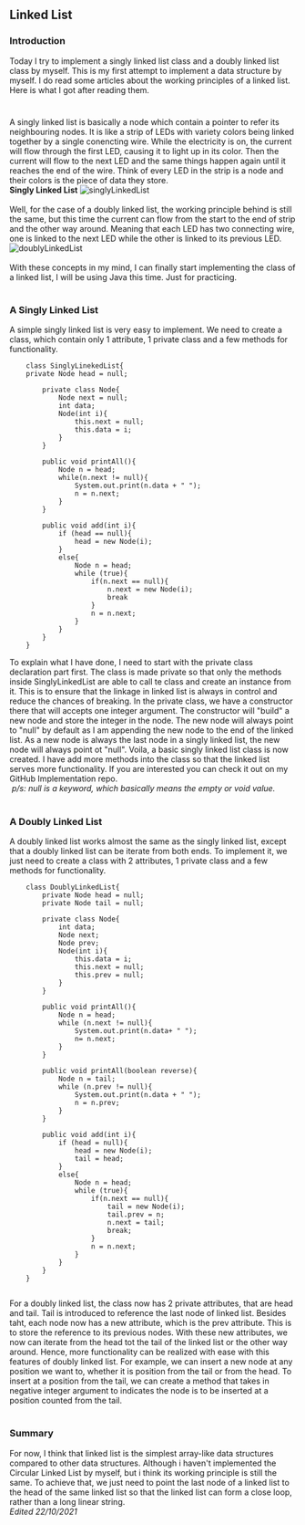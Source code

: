 ## Linked List
### Introduction
Today I try to implement a singly linked list class and a doubly linked list class by myself. This is my first attempt to implement a data structure by myself. 
I do read some articles about the working principles of a linked list. Here is what I got after reading them.
#
A singly linked list is basically a node which contain a pointer to refer its neighbouring nodes. It is like a strip of LEDs with variety colors being linked together by a single conencting wire. While the electricity is on, the current will flow through the first LED, causing it to light up in its color. Then the current will flow to the next LED and the same things happen again until it reaches the end of the wire. Think of every LED in the strip is a node and their colors is the piece of data they store. <br>
__Singly Linked List__
![singlyLinkedList](https://cdn.programiz.com/sites/tutorial2program/files/linked-list-concept_0.png)
<br><br>
Well, for the case of a doubly linked list, the working principle behind is still the same, but this time the current can flow from the start to the end of strip and the other way around. Meaning that each LED has two connecting wire, one is linked to the next LED while the other is linked to its previous LED.<br>
![doublyLinkedList](https://cdn.programiz.com/sites/tutorial2program/files/doubly-linked-list-concept.png)
<br><br>
With these concepts in my mind, I can finally start implementing the class of a linked list, I will be using Java this time. Just for practicing.
#
### A Singly Linked List
A simple singly linked list is very easy to implement. We need to create a class, which contain only 1 attribute, 1 private class and a few methods for functionality.
```
    class SinglyLinekedList{
    private Node head = null;
        
        private class Node{
            Node next = null;
            int data;
            Node(int i){
                this.next = null;
                this.data = i;
            }
        }
        
        public void printAll(){
            Node n = head;
            while(n.next != null){
                System.out.print(n.data + " ");
                n = n.next;
            }
        }
        
        public void add(int i){
            if (head == null){
                head = new Node(i);
            }
            else{
                Node n = head;
                while (true){
                    if(n.next == null){
                        n.next = new Node(i);
                        break
                    }
                    n = n.next;
                }         
            }            
        }
    }
```
To explain what I have done, I need to start with the private class declaration part first. The class is made private so that only the methods inside SinglyLinkedList are able to call te class and create an instance from it. This is to ensure that the linkage in linked list is always in control and reduce the chances of breaking. In the private class, we have a constructor there that will accepts one integer argument. The constructor will "build" a new node and store the integer in the node. The new node will always point to "null" by default as I am appending the new node to the end of the linked list. As a new node is always the last node in a singly linked list, the new node will always point ot "null". Voila, a basic singly linked list class is now created. I have add more methods into the class so that the linked list serves more functionality. If you are interested you can check it out on my GitHub Implementation repo. <br>
&nbsp;*p/s: null is a keyword, which basically means the empty or void value.*
#
### A Doubly Linked List
A doubly linked list works almost the same as the singly linked list, except that a doubly linked list can be iterate from both ends. To implement it, we just need to create a class with 2 attributes, 1 private class and a few methods for functionality.
```
    class DoublyLinkedList{
        private Node head = null;
        private Node tail = null;
        
        private class Node{
            int data;
            Node next;
            Node prev;
            Node(int i){
                this.data = i;
                this.next = null;
                this.prev = null;
            }
        }
        
        public void printAll(){
            Node n = head;
            while (n.next != null){
                System.out.print(n.data+ " ");
                n= n.next;
            }
        }
        
        public void printAll(boolean reverse){
            Node n = tail;
            while (n.prev != null){
                System.out.print(n.data + " ");
                n = n.prev;
            }
        }
        
        public void add(int i){
            if (head = null){
                head = new Node(i);
                tail = head;
            }
            else{
                Node n = head;
                while (true){
                    if(n.next == null){
                        tail = new Node(i);
                        tail.prev = n;
                        n.next = tail;
                        break;
                    }
                    n = n.next;
                }
            }
        }
    }
    
```
For a doubly linked list, the class now has 2 private attributes, that are head and tail. Tail is introduced to reference the last node of linked list. Besides taht, each node now has a new attribute, which is the prev attribute. This is to store the reference to its previous nodes. With these new attributes, we now can iterate from the head tot the tail of the linked list or the other way around. Hence, more functionality can be realized with ease with this features of doubly linked list. For example, we can insert a new node at any position we want to, whether it is position from the tail or from the head. To insert at a position from the tail, we can create a method that takes in negative integer argument to indicates the node is to be inserted at a position counted from the tail. 
<br>
#
### Summary
For now, I think that linked list is the simplest array-like data structures compared to other data structures. Although i haven't implemented the Circular Linked List by myself, but i think its working principle is still the same. To achieve that, we just need to point the last node of a linked list to the head of the same linked list so that the linked list can form a close loop, rather than a long linear string.
<br>
*Edited 22/10/2021*




